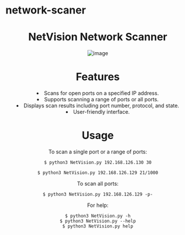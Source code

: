 # network-scaner
<div align="center">
<h1>NetVision Network Scanner</h1>
  


![image](https://github.com/SargsyanGrigor/Network-scaner/assets/106109042/f0976462-bd40-4a02-836f-699de82678cc)


# Features
<li>Scans for open ports on a specified IP address.</li>
<li>Supports scanning a range of ports or all ports.</li>
<li>Displays scan results including port number, protocol, and state.</li>
<li>User-friendly interface.</li>

# Usage

To scan a single port or a range of ports: 
    
    $ python3 NetVision.py 192.168.126.130 30
    
    $ python3 NetVision.py 192.168.126.129 21/1000

To scan all ports:

    $ python3 NetVision.py 192.168.126.129 -p-

For help:

    $ python3 NetVision.py -h
    $ python3 NetVision.py --help
    $ python3 NetVision.py help
